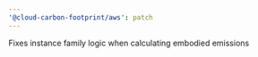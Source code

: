 ```yaml
---
'@cloud-carbon-footprint/aws': patch
---
```


Fixes instance family logic when calculating embodied emissions
